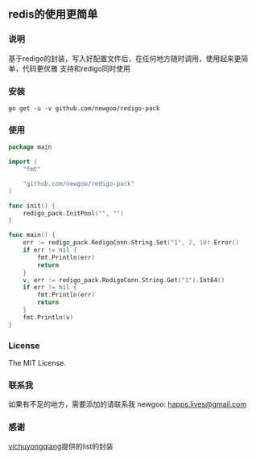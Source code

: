 redis的使用更简单
---

### 说明
基于redigo的封装，写入好配置文件后，在任何地方随时调用，使用起来更简单，代码更优雅
支持和redigo同时使用

### 安装
`go get -u -v github.com/newgoo/redigo-pack`

### 使用
```go
package main

import (
	"fmt"

	"github.com/newgoo/redigo-pack"
)

func init() {
    redigo_pack.InitPool("", "")
}

func main() {
	err := redigo_pack.RedigoConn.String.Set("1", 2, 10).Error()
	if err != nil {
		fmt.Println(err)
		return
	}
	v, err := redigo_pack.RedigoConn.String.Get("1").Int64()
	if err != nil {
		fmt.Println(err)
		return
	}
	fmt.Println(v)
}
```


### License
The MIT License.

### 联系我
如果有不足的地方，需要添加的请联系我
newgoo: happs.lives@gmail.com

### 感谢
[vichuyongqiang](https://github.com/vichuyongqiang)提供的list的封装
